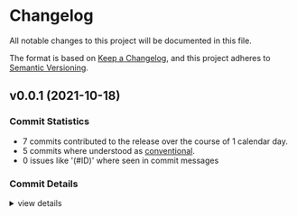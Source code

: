 # Changelog

All notable changes to this project will be documented in this file.

The format is based on [Keep a Changelog](https://keepachangelog.com/en/1.0.0/),
and this project adheres to [Semantic Versioning](https://semver.org/spec/v2.0.0.html).

## v0.0.1 (2021-10-18)

### Commit Statistics

<csr-read-only-do-not-edit/>

 - 7 commits contributed to the release over the course of 1 calendar day.
 - 5 commits where understood as [conventional](https://www.conventionalcommits.org).
 - 0 issues like '(#ID)' where seen in commit messages

### Commit Details

<csr-read-only-do-not-edit/>

<details><summary>view details</summary>

 * **Uncategorized**
    - Release rcommunity_core v0.0.1, rcommunity_macros v0.0.1, rcommunity v0.0.2 ([`e97b2f7`](https://github.com/git//yxonic/rcommunity.git/commit/e97b2f78ee1741f0a3407625534a0632db059217))
    - versioning ([`3061f5c`](https://github.com/git//yxonic/rcommunity.git/commit/3061f5c991aac8e0417b82cf8c6d3f1e4f9c3b68))
    - reaction create api ([`923b6d1`](https://github.com/git//yxonic/rcommunity.git/commit/923b6d184b7c2af9093d7ddc1a7272d5801b1d72))
    - refactor split query ([`924e255`](https://github.com/git//yxonic/rcommunity.git/commit/924e2551163a0c277b96b5d08f515f4d77b4be95))
    - rename query types ([`a3f8083`](https://github.com/git//yxonic/rcommunity.git/commit/a3f80830f10312a56df07390450609733a59f25d))
    - add basic blanket impls ([`f562ae6`](https://github.com/git//yxonic/rcommunity.git/commit/f562ae69bcbeda7f7f44d8d009e8f0584454f110))
    - split into three repos ([`4040689`](https://github.com/git//yxonic/rcommunity.git/commit/40406892577bb76c7254619176bea6688dcb9ff1))
</details>

